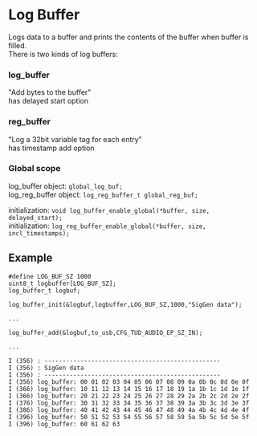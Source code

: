 # Log Buffer

Logs data to a buffer and prints the contents of the buffer when buffer is filled.\
There is two kinds of log buffers:

### log_buffer
"Add bytes to the buffer"\
has delayed start option
### reg_buffer
"Log a 32bit variable tag for each entry"\
has timestamp add option

### Global scope
log_buffer object: `global_log_buf;`\
log_reg_buffer object: `log_reg_buffer_t global_reg_buf;`

initialization: `void log_buffer_enable_global(*buffer, size, delayed_start);`\
initialization: `log_reg_buffer_enable_global(*buffer, size, incl_timestamps);`


## Example
```
#define LOG_BUF_SZ 1000
uint8_t logbuffer[LOG_BUF_SZ];
log_buffer_t logbuf;

log_buffer_init(&logbuf,logbuffer,LOG_BUF_SZ,1000,"SigGen data");

...

log_buffer_add(&logbuf,to_usb,CFG_TUD_AUDIO_EP_SZ_IN);

...

I (356) : -------------------------------------------------
I (356) : SigGen data
I (356) : -------------------------------------------------
I (356) log_buffer: 00 01 02 03 04 05 06 07 08 09 0a 0b 0c 0d 0e 0f 
I (366) log_buffer: 10 11 12 13 14 15 16 17 18 19 1a 1b 1c 1d 1e 1f 
I (366) log_buffer: 20 21 22 23 24 25 26 27 28 29 2a 2b 2c 2d 2e 2f 
I (376) log_buffer: 30 31 32 33 34 35 36 37 38 39 3a 3b 3c 3d 3e 3f 
I (386) log_buffer: 40 41 42 43 44 45 46 47 48 49 4a 4b 4c 4d 4e 4f 
I (396) log_buffer: 50 51 52 53 54 55 56 57 58 59 5a 5b 5c 5d 5e 5f 
I (396) log_buffer: 60 61 62 63 


```